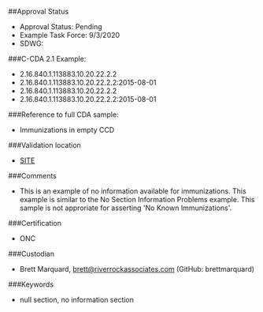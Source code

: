 ##Approval Status 

* Approval Status: Pending
* Example Task Force: 9/3/2020
* SDWG:



###C-CDA 2.1 Example:

* 2.16.840.1.113883.10.20.22.2.2
* 2.16.840.1.113883.10.20.22.2.2:2015-08-01
* 2.16.840.1.113883.10.20.22.2.2
* 2.16.840.1.113883.10.20.22.2.2:2015-08-01

###Reference to full CDA sample:
* Immunizations in empty CCD


###Validation location

* [SITE](https://sitenv.org/sandbox-ccda/ccda-validator)


###Comments

* This is an example of no information available for immunizations. This example is similar to the No Section Information Problems example. This sample is not approriate for asserting 'No Known Immunizations'.

###Certification

* ONC

###Custodian

* Brett Marquard, brett@riverrockassociates.com (GitHub: brettmarquard)

###Keywords

* null section, no information section

